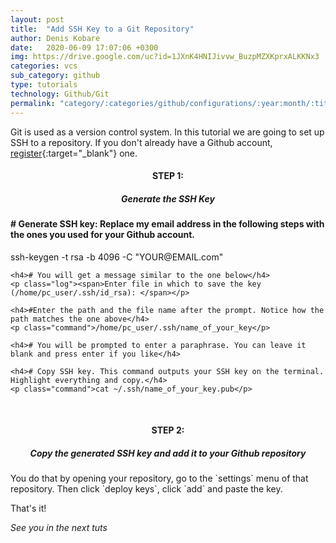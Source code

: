 ```yaml
---
layout: post
title:  "Add SSH Key to a Git Repository"
author: Denis Kobare
date:   2020-06-09 17:07:06 +0300
img: https://drive.google.com/uc?id=1JXnK4HNIJivvw_BuzpMZXKprxALKKNx3
categories: vcs
sub_category: github
type: tutorials
technology: Github/Git
permalink: "category/:categories/github/configurations/:year:month/:title"
---
```



Git is used as a version control system. In this tutorial we are going to set up SSH to a repository. If you don't already have a Github account, [register](https://github.com/){:target="_blank"} one.



<h4 align="center" >STEP 1: <h5 align="center" >Generate the SSH Key</h5></h4>

<div class="window">
  <div class="terminal">
    <h4># Generate SSH key: Replace my email address in the following steps with the ones you used for your Github account.</h4>
    <p class="command">ssh-keygen -t rsa -b 4096 -C "YOUR@EMAIL.com"</p>

    <h4># You will get a message similar to the one below</h4>
    <p class="log"><span>Enter file in which to save the key (/home/pc_user/.ssh/id_rsa): </span></p>

    <h4>#Enter the path and the file name after the prompt. Notice how the path matches the one above</h4>
    <p class="command">/home/pc_user/.ssh/name_of_your_key</p>

    <h4># You will be prompted to enter a paraphrase. You can leave it blank and press enter if you like</h4>

    <h4># Copy SSH key. This command outputs your SSH key on the terminal. Highlight everything and copy.</h4>
    <p class="command">cat ~/.ssh/name_of_your_key.pub</p>


  </div>
</div>
<br>

<h4 align="center" >STEP 2: <h5 align="center" >Copy the generated SSH key and add it to your Github repository</h5></h4>
 You do that by opening your repository, go to the `settings` menu of that repository. Then click `deploy keys`, click `add` and paste the key.


That's it!

*See you in the next tuts*


